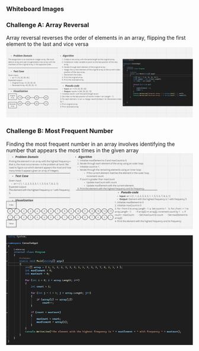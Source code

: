 ### Whiteboard Images

### Challenge A: Array Reversal
Array reversal reverses the order of elements in an array, flipping the first element to the last and vice versa
![Array Reversal Whiteboard](./whiteboard-challenges/assets/Array%20Reversal.PNG)

### Challenge B: Most Frequent Number
Finding the most frequent number in an array involves identifying the number that appears the most times in the given array
![Most Frequent Number Whiteboard](./whiteboard-challenges/assets/Frequent%20Array.PNG)


![Code](./whiteboard-challenges/assets/Chal2.PNG)